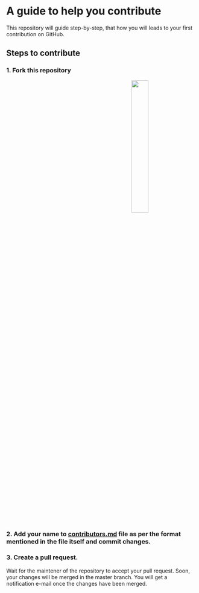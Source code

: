 # A guide to help you contribute
This repository will guide step-by-step, that how you will leads to your first contribution on GitHub. 

## Steps to contribute

### 1. Fork this repository
<div align="center">
  <img width="40% src="https://github.com/TechSavvyCommunity/begin-with-contribution/blob/main/assets/images/fork.png"> <img width="30%" src="https://github.com/TechSavvyCommunity/begin-with-contribution/blob/main/assets/images/create_fork.png">
</div>

### 2. Add your name to [contributors.md](CONTRIBUTORS.md) file as per the format mentioned in the file itself and commit changes.

### 3. Create a pull request.


Wait for the maintener of the repository to accept your pull request. Soon, your changes will be merged in the master branch. You will get a notification e-mail once the changes have been merged.


